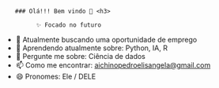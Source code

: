        ### Olá!!! Bem vindo 🤩 <h3>
          
             ✨ Focado no futuro    
- 🔭 Atualmente buscando uma oportunidade de emprego
- 🌱 Aprendendo atualmente sobre: Python, IA, R
- 💬 Pergunte me sobre: Ciência de dados
- 📫 Como me encontrar: aichinopedroelisangela@gmail.com
- 😄 Pronomes: Ele / DELE
